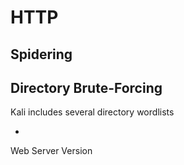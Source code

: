 # HTTP

## Spidering



## Directory Brute-Forcing

Kali includes several directory wordlists

* 
Web Server Version

